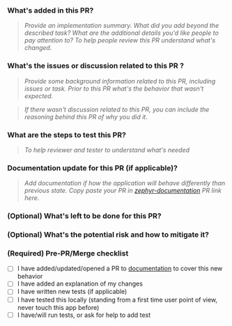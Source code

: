 ### What's added in this PR?

> _Provide an implementation summary. What did you add beyond the described task? What are the additional details you'd like people to pay attention to? To help people review this PR understand what's changed._

### What's the issues or discussion related to this PR ?

> _Provide some background information related to this PR, including issues or task. Prior to this PR what's the behavior that wasn't expected._

> _If there wasn't discussion related to this PR, you can include the reasoning behind this PR of why you did it._

### What are the steps to test this PR?

> _To help reviewer and tester to understand what's needed_

### Documentation update for this PR (if applicable)?

> _Add documentation if how the application will behave differently than previous state. Copy paste your PR in [zephyr-documentation](https://github.com/ZephyrCloudIO/zephyr-documentation) PR link here._

### (Optional) What's left to be done for this PR?

### (Optional) What's the potential risk and how to mitigate it?

<!-- ### Who do you wish to review this PR other than required reviewers? -->

<!-- @valorkin @zmzlois @arthurfiorette @zackarychapple -->

### (Required) Pre-PR/Merge checklist

- [ ] I have added/updated/opened a PR to [documentation](https://github.com/ZephyrCloudIO/zephyr-documentation) to cover this new behavior
- [ ] I have added an explanation of my changes
- [ ] I have written new tests (if applicable)
- [ ] I have tested this locally (standing from a first time user point of view, never touch this app before)
- [ ] I have/will run tests, or ask for help to add test
